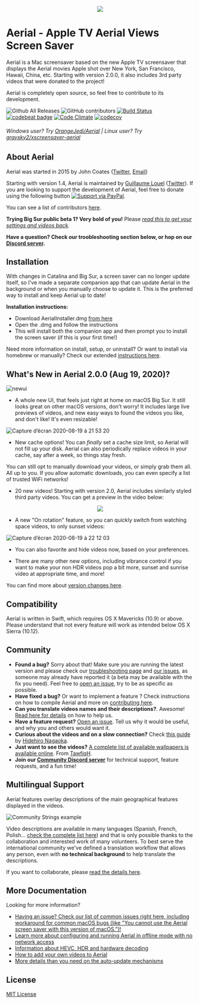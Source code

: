 <p align="center">
  <img src="https://cloud.githubusercontent.com/assets/499192/10754100/c0e1cc4c-7c95-11e5-9d3b-842d3acc2fd5.gif">
</p>

# Aerial - Apple TV Aerial Views Screen Saver

Aerial is a Mac screensaver based on the new Apple TV screensaver that displays the Aerial movies Apple shot over New York, San Francisco, Hawaii, China, etc. Starting with version 2.0.0, it also includes 3rd party videos that were donated to the project!

Aerial is completely open source, so feel free to contribute to its development.

![Github All Releases](https://img.shields.io/github/downloads/johncoates/aerial/total.svg?maxAge=86400)
![GitHub contributors](https://img.shields.io/github/contributors/johncoates/aerial.svg?maxAge=2592000)
[![Build Status](https://travis-ci.org/JohnCoates/Aerial.svg?branch=master)](https://travis-ci.org/JohnCoates/Aerial)
[![codebeat badge](https://codebeat.co/badges/cefd1672-5501-4b79-8d08-c2121cdbc9ed)](https://codebeat.co/projects/github-com-johncoates-aerial-e1c8873e-7a9f-4c74-9e50-0380add2478a)
[![Code Climate](https://codeclimate.com/github/JohnCoates/Aerial/badges/gpa.svg)](https://codeclimate.com/github/JohnCoates/Aerial)
[![codecov](https://codecov.io/gh/JohnCoates/Aerial/branch/master/graph/badge.svg)](https://codecov.io/gh/JohnCoates/Aerial)

###### Windows user? Try [OrangeJedi/Aerial](https://github.com/OrangeJedi/Aerial) | Linux user? Try [graysky2/xscreensaver-aerial](https://github.com/graysky2/xscreensaver-aerial/)

## About Aerial 

Aerial was started in 2015 by John Coates ([Twitter](https://twitter.com/JohnCoatesDev), [Email](mailto:john@johncoates.me))

Starting with version 1.4, Aerial is maintained by [Guillaume Louel](https://github.com/glouel) ([Twitter](https://twitter.com/C_Wiz)). If you are looking to support the development of Aerial, feel free to donate using the following button [![Support via PayPal][paypal-button]][paypal-glouel].

[paypal-button]: https://img.shields.io/badge/Donate-PayPal-green.svg
[paypal-glouel]: https://www.paypal.me/glouel/

You can see a list of contributors [here](https://github.com/JohnCoates/Aerial/graphs/contributors).

**Trying Big Sur public beta 1? Very bold of you!** Please *[read this to get your settings and videos back](https://github.com/JohnCoates/Aerial/issues/1036).*

**Have a question? Check our troobleshooting section below, or hop on our [Discord server](https://discord.gg/TPuA5WG).**

## Installation

With changes in Catalina and Big Sur, a screen saver can no longer update itself, so I've made a separate companion app that can update Aerial in the background or when you manually choose to update it. This is the preferred way to install and keep Aerial up to date!

**Installation instructions:**
- Download AerialInstaller.dmg [from here](https://github.com/glouel/AerialCompanion/releases/latest) 
- Open the .dmg and follow the instructions
- This will install both the companion app and then prompt you to install the screen saver (if this is your first time!)

Need more information on install, setup, or uninstall? Or want to install via homebrew or manually? Check our extended [instructions here](Documentation/Installation.md). 

## What's New in Aerial 2.0.0 (Aug 19, 2020)?

![newui](https://user-images.githubusercontent.com/37544189/90673393-f6de0900-e257-11ea-8e00-4357aca4214e.jpg)

- A whole new UI, that feels just right at home on macOS Big Sur. It still looks great on other macOS versions, don't worry! It includes large live previews of videos, and new easy ways to found the videos you like, and don't like! It's even resizable!

![Capture d’écran 2020-08-19 à 21 53 20](https://user-images.githubusercontent.com/37544189/90683362-b639bc00-e266-11ea-9edb-b97a656a8fc3.png)

- New cache options! You can *finally* set a cache size limit, so Aerial will not fill up your disk. Aerial can also periodically replace videos in your cache, say after a week, so things stay fresh. 

You can still opt to manually download your videos, or simply grab them all. All up to you. If you allow automatic downloads, you can even specify a list of trusted WiFi networks!

- 20 new videos! Starting with version 2.0, Aerial includes similarly styled third party videos. You can get a preview in the video below:

<p align="center">
  <a href="https://vimeo.com/449330833/36becf3668">
  <img src="https://user-images.githubusercontent.com/37544189/90661757-d7d77b00-e247-11ea-8b92-7301c39bfced.jpg">
  </a>
</p>

- A new "On rotation" feature, so you can quickly switch from watching space videos, to only sunset videos: 

![Capture d’écran 2020-08-19 à 22 12 03](https://user-images.githubusercontent.com/37544189/90685367-f8b0c800-e269-11ea-85f2-fcd27428aeb7.jpg)

- You can also favorite and hide videos now, based on your preferences. 

- There are many other new options, including vibrance control if you want to make your non HDR videos pop a bit more, sunset and sunrise video at appropriate time, and more!

You can find more about [version changes here](Documentation/ChangeLog.md).

## Compatibility

Aerial is written in Swift, which requires OS X Mavericks (10.9) or above. Please understand that not every feature will work as intended below OS X Sierra (10.12).

## Community

- **Found a bug?** Sorry about that! Make sure you are running the latest version and please check our [troubleshooting page](Documentation/Troubleshooting.md) and [our issues](https://github.com/JohnCoates/Aerial/issues), as someone may already have reported it (a beta may be available with the fix you need). Feel free to [open an issue](https://github.com/JohnCoates/Aerial/issues/new), try to be as specific as possible.
- **Have fixed a bug?** Or want to implement a feature ? Check instructions on how to compile Aerial and more on [contributing here](Documentation/Contribute.md).
- **Can you translate videos names and their descriptions?**. Awesome! [Read here for details](Resources/Community/Readme.md) on how to help us.
- **Have a feature request?** [Open an issue](https://github.com/JohnCoates/Aerial/issues/new). Tell us why it would be useful, and why you and others would want it.
- **Curious about the videos and on a slow connection?** Check [this guide](https://paper.dropbox.com/doc/Aerial-macOS-screen-saver-list-with-version-1.4.6-HvOeL0gNhLpqpIFgmLHaS) by [Hidehiro Nagaoka](https://github.com/hidehiro98).
- **Just want to see the videos?** [A complete list of available wallpapers  is available online](https://aerial-screensavers.netlify.com). From [TawfiqH](https://github.com/Tawfiqh/aerialWallpapers).
- **Join our [Community Discord server](https://discord.gg/TPuA5WG)** for technical support, feature requests, and a fun time!

## Multilingual Support

Aerial features overlay descriptions of the main geographical features displayed in the videos.

![Community Strings example](https://user-images.githubusercontent.com/4295/52958947-75bd6180-3395-11e9-947f-3c77d9f41928.jpg)

Video descriptions are available in many languages (Spanish, French, Polish… [check the complete list here](Resources/Community/Readme.md)) and that is only possible thanks to the collaboration and interested work of many volunteers. To best serve the international community we've defined a translation workflow that allows any person, even with **no technical background** to help translate the descriptions.

If you want to collaborate, please [read the details here](Resources/Community/Readme.md).

## More Documentation

Looking for more information?

- [Having an issue? Check our list of common issues right here, including workaround for common macOS bugs (like "You cannot use the Aerial screen saver with this version of macOS.")!](Documentation/Troubleshooting.md)
- [Learn more about configuring and running Aerial in offline mode with no network access](Documentation/OfflineMode.md)
- [Information about HEVC, HDR and hardware decoding](Documentation/HardwareDecoding.md) 
- [How to add your own videos to Aerial](Documentation/CustomVideos.md)
- [More details than you need on the auto-update mechanisms](Documentation/AutoUpdates.md)

## License

[MIT License](https://raw.githubusercontent.com/JohnCoates/Aerial/master/LICENSE)
